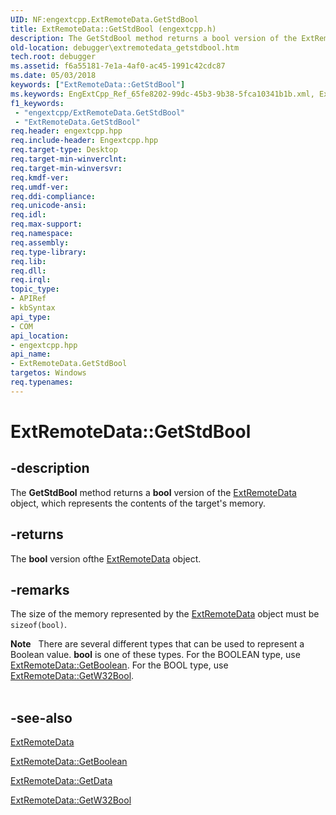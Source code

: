 ```yaml
---
UID: NF:engextcpp.ExtRemoteData.GetStdBool
title: ExtRemoteData::GetStdBool (engextcpp.h)
description: The GetStdBool method returns a bool version of the ExtRemoteData object, which represents the contents of the target's memory.
old-location: debugger\extremotedata_getstdbool.htm
tech.root: debugger
ms.assetid: f6a55181-7e1a-4af0-ac45-1991c42cdc87
ms.date: 05/03/2018
keywords: ["ExtRemoteData::GetStdBool"]
ms.keywords: EngExtCpp_Ref_65fe8202-99dc-45b3-9b38-5fca10341b1b.xml, ExtRemoteData class [Windows Debugging],GetStdBool method, ExtRemoteData.GetStdBool, ExtRemoteData::GetStdBool, GetStdBool, GetStdBool method [Windows Debugging], GetStdBool method [Windows Debugging],ExtRemoteData class, debugger.extremotedata_getstdbool
f1_keywords:
 - "engextcpp/ExtRemoteData.GetStdBool"
 - "ExtRemoteData.GetStdBool"
req.header: engextcpp.hpp
req.include-header: Engextcpp.hpp
req.target-type: Desktop
req.target-min-winverclnt: 
req.target-min-winversvr: 
req.kmdf-ver: 
req.umdf-ver: 
req.ddi-compliance: 
req.unicode-ansi: 
req.idl: 
req.max-support: 
req.namespace: 
req.assembly: 
req.type-library: 
req.lib: 
req.dll: 
req.irql: 
topic_type:
- APIRef
- kbSyntax
api_type:
- COM
api_location:
- engextcpp.hpp
api_name:
- ExtRemoteData.GetStdBool
targetos: Windows
req.typenames: 
---
```


# ExtRemoteData::GetStdBool


## -description


The <b>GetStdBool</b> method returns a <b>bool</b> version of the <a href="https://docs.microsoft.com/windows-hardware/drivers/ddi/engextcpp/nf-engextcpp-extremotedata-extremotedata(pcstr_ulong64_ulong)">ExtRemoteData</a> object, which represents the contents of the target's memory.


## -returns



The <b>bool</b> version ofthe <a href="https://docs.microsoft.com/windows-hardware/drivers/ddi/engextcpp/nf-engextcpp-extremotedata-extremotedata(pcstr_ulong64_ulong)">ExtRemoteData</a> object.




## -remarks



The size of the memory represented by the <a href="https://docs.microsoft.com/windows-hardware/drivers/ddi/engextcpp/nf-engextcpp-extremotedata-extremotedata(pcstr_ulong64_ulong)">ExtRemoteData</a> object must be <code>sizeof(bool)</code>.

<div class="alert"><b>Note</b>    There are several different types that can be used to represent a Boolean value. <b>bool</b> is one of these types.  For the BOOLEAN type, use <a href="https://docs.microsoft.com/windows-hardware/drivers/ddi/engextcpp/nf-engextcpp-extremotedata-getboolean">ExtRemoteData::GetBoolean</a>.  For the BOOL type, use <a href="https://docs.microsoft.com/windows-hardware/drivers/ddi/engextcpp/nf-engextcpp-extremotedata-getw32bool">ExtRemoteData::GetW32Bool</a>.</div>
<div> </div>



## -see-also




<a href="https://docs.microsoft.com/windows-hardware/drivers/ddi/engextcpp/nf-engextcpp-extremotedata-extremotedata(pcstr_ulong64_ulong)">ExtRemoteData</a>



<a href="https://docs.microsoft.com/windows-hardware/drivers/ddi/engextcpp/nf-engextcpp-extremotedata-getboolean">ExtRemoteData::GetBoolean</a>



<a href="https://docs.microsoft.com/windows-hardware/drivers/ddi/engextcpp/nf-engextcpp-extremotedata-getdata">ExtRemoteData::GetData</a>



<a href="https://docs.microsoft.com/windows-hardware/drivers/ddi/engextcpp/nf-engextcpp-extremotedata-getw32bool">ExtRemoteData::GetW32Bool</a>
 

 

